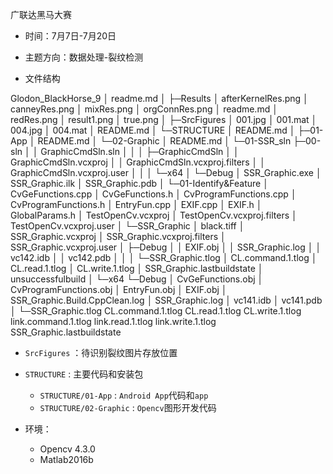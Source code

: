 广联达黑马大赛

- 时间：7月7日-7月20日

- 主题方向：数据处理-裂纹检测

- 文件结构

Glodon_BlackHorse_9
│  readme.md
│
├─Results
│      afterKernelRes.png
│      canneyRes.png
│      mixRes.png
│      orgConnRes.png
│      readme.md
│      redRes.png
│      result1.png
│      true.png
│
├─SrcFigures
│      001.jpg
│      001.mat
│      004.jpg
│      004.mat
│      README.md
│
└─STRUCTURE
    │  README.md
    │
    ├─01-App
    │      README.md
    │
    └─02-Graphic
        │  README.md
        │
        └─01-SSR_sln
            ├─00-sln
            │  │  GraphicCmdSln.sln
            │  │
            │  ├─GraphicCmdSln
            │  │      GraphicCmdSln.vcxproj
            │  │      GraphicCmdSln.vcxproj.filters
            │  │      GraphicCmdSln.vcxproj.user
            │  │
            │  └─x64
            │      └─Debug
            │              SSR_Graphic.exe
            │              SSR_Graphic.ilk
            │              SSR_Graphic.pdb
            │
            └─01-Identify&Feature
                │  CvGeFunctions.cpp
                │  CvGeFunctions.h
                │  CvProgramFunctions.cpp
                │  CvProgramFunctions.h
                │  EntryFun.cpp
                │  EXIF.cpp
                │  EXIF.h
                │  GlobalParams.h
                │  TestOpenCv.vcxproj
                │  TestOpenCv.vcxproj.filters
                │  TestOpenCv.vcxproj.user
                │
                └─SSR_Graphic
                    │  black.tiff
                    │  SSR_Graphic.vcxproj
                    │  SSR_Graphic.vcxproj.filters
                    │  SSR_Graphic.vcxproj.user
                    │
                    ├─Debug
                    │  │  EXIF.obj
                    │  │  SSR_Graphic.log
                    │  │  vc142.idb
                    │  │  vc142.pdb
                    │  │
                    │  └─SSR_Graphic.tlog
                    │          CL.command.1.tlog
                    │          CL.read.1.tlog
                    │          CL.write.1.tlog
                    │          SSR_Graphic.lastbuildstate
                    │          unsuccessfulbuild
                    │
                    └─x64
                        └─Debug
                            │  CvGeFunctions.obj
                            │  CvProgramFunctions.obj
                            │  EntryFun.obj
                            │  EXIF.obj
                            │  SSR_Graphic.Build.CppClean.log
                            │  SSR_Graphic.log
                            │  vc141.idb
                            │  vc141.pdb
                            │
                            └─SSR_Graphic.tlog
                                    CL.command.1.tlog
                                    CL.read.1.tlog
                                    CL.write.1.tlog
                                    link.command.1.tlog
                                    link.read.1.tlog
                                    link.write.1.tlog
                                    SSR_Graphic.lastbuildstate
                              

  - `SrcFigures` ：待识别裂纹图片存放位置
  - `STRUCTURE` : 主要代码和安装包
    - `STRUCTURE/01-App` : `Android App`代码和`app`
    - `STRUCTURE/02-Graphic` : `Opencv`图形开发代码

- 环境：
  - Opencv 4.3.0
  - Matlab2016b
